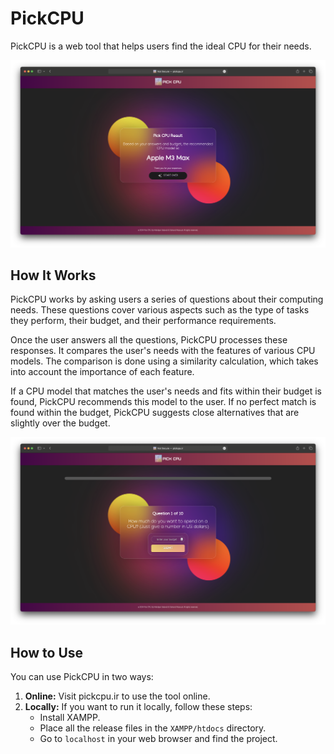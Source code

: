 # PickCPU

PickCPU is a web tool that helps users find the ideal CPU for their needs. 

<img src="Resultpage.png"/>

## How It Works

PickCPU works by asking users a series of questions about their computing needs. These questions cover various aspects such as the type of tasks they perform, their budget, and their performance requirements.

Once the user answers all the questions, PickCPU processes these responses. It compares the user's needs with the features of various CPU models. The comparison is done using a similarity calculation, which takes into account the importance of each feature.

If a CPU model that matches the user's needs and fits within their budget is found, PickCPU recommends this model to the user. If no perfect match is found within the budget, PickCPU suggests close alternatives that are slightly over the budget.

<img src="Homepage.png"/>

## How to Use

You can use PickCPU in two ways:

1. **Online:** Visit pickcpu.ir to use the tool online.
2. **Locally:** If you want to run it locally, follow these steps:
    - Install XAMPP.
    - Place all the release files in the `XAMPP/htdocs` directory.
    - Go to `localhost` in your web browser and find the project.

